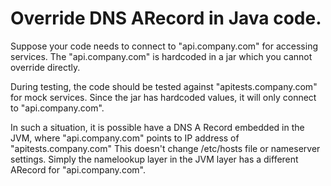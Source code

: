 # Override DNS ARecord in Java code.

Suppose your code needs to connect to "api.company.com" for accessing services.
The "api.company.com" is hardcoded in a jar which you cannot override directly.

During testing, the code should be tested against "apitests.company.com" for mock services.
Since the jar has hardcoded values, it will only connect to "api.company.com".

In such a situation, it is possible have a DNS A Record embedded in the JVM, where "api.company.com" points to IP address of "apitests.company.com"
This doesn't change /etc/hosts file or nameserver settings.
Simply the namelookup layer in the JVM layer has a different ARecord for "api.company.com".



